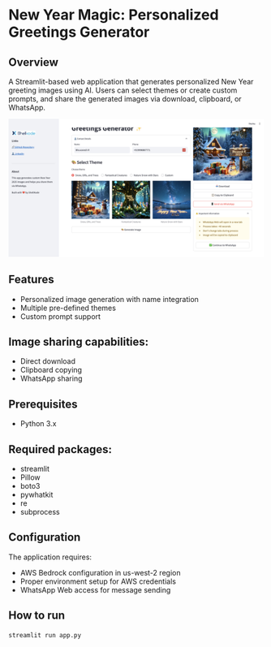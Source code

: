# New Year Magic: Personalized Greetings Generator

## Overview
A Streamlit-based web application that generates personalized New Year greeting images using AI. Users can select themes or create custom prompts, and share the generated images via download, clipboard, or WhatsApp.


![Screenshot](screenshot.png)

## Features
 - Personalized image generation with name integration
 - Multiple pre-defined themes
 - Custom prompt support
 
## Image sharing capabilities:
 - Direct download
 - Clipboard copying
 - WhatsApp sharing

## Prerequisites
 - Python 3.x

## Required packages:
 - streamlit
 - Pillow
 - boto3
 - pywhatkit
 - re 
 - subprocess

## Configuration
The application requires:
 - AWS Bedrock configuration in us-west-2 region
 - Proper environment setup for AWS credentials
 - WhatsApp Web access for message sending

## How to run
```sh
streamlit run app.py
```
